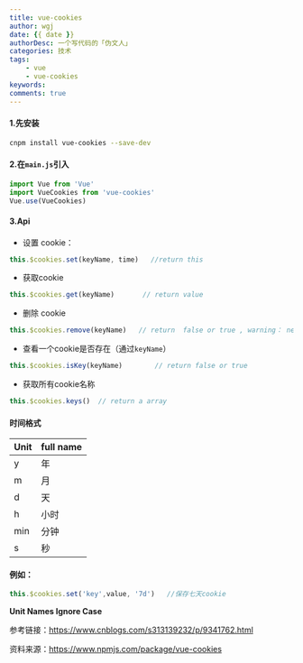 ```yaml
---
title: vue-cookies
author: wgj
date: {{ date }}
authorDesc: 一个写代码的「伪文人」
categories: 技术
tags:
    - vue
    - vue-cookies
keywords:
comments: true 
---
```


#### 1.先安装

````bash
cnpm install vue-cookies --save-dev
````
<!-- more -->
#### 2.在`main.js`引入

````js
import Vue from 'Vue'
import VueCookies from 'vue-cookies'
Vue.use(VueCookies)
````

#### 3.Api

- 设置 cookie：

```js
this.$cookies.set(keyName, time)   //return this
```

- 获取cookie

```js
this.$cookies.get(keyName)       // return value   
```

- 删除 cookie

```js
this.$cookies.remove(keyName)   // return  false or true , warning： next version return this； use isKey(keyname) return true/false,please
```

- 查看一个cookie是否存在（通过`keyName`）

```js
this.$cookies.isKey(keyName)        // return false or true
```

- 获取所有cookie名称

```js
this.$cookies.keys()  // return a array
```

#### 时间格式

| Unit | full name |
| ---- | --------- |
| y    | 年        |
| m    | 月        |
| d    | 天        |
| h    | 小时      |
| min  | 分钟      |
| s    | 秒        |

#### 例如：

````js
this.$cookies.set('key',value, '7d')   //保存七天cookie
````

**Unit Names Ignore Case**

参考链接：<https://www.cnblogs.com/s313139232/p/9341762.html> 

资料来源：https://www.npmjs.com/package/vue-cookies